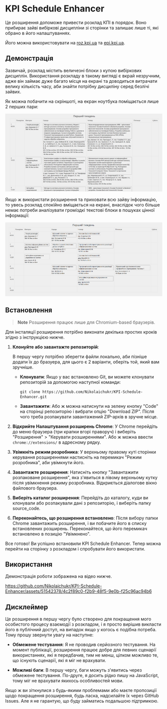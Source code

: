 # KPI Schedule Enhancer

Це розширення допоможе привести розклад КПІ в порядок. Воно прибирає зайві вибіркові дисципліни зі сторінки та залишає лише ті, які обрано в його налаштуваннях.

Його можна використовувати на [roz.kpi.ua](http://roz.kpi.ua/) та [epi.kpi.ua](http://epi.kpi.ua/).

## Демонстрація

Зазвичай, розклад містить величезні блоки з купою вибіркових дисциплін. Використання розкладу в такому вигляді є вкрай незручним, адже він займає дуже багато місця на екрані та доводиться витрачати велику кількість часу, аби знайти потрібну дисциліну серед безлічі зайвих.

Як можна побачити на скріншоті, на екран ноутбука поміщається лише 2 перших пари:

![Звичайний вигляд розкладу](screenshots/before.png)

Якщо ж використати розширення та приховати всю зайву інформацію, то увесь розклад спокійно вміщається на екрані, внаслідок чого більше немає потреби аналізувати громіздкі текстові блоки в пошуках цінної інформації:

![Вигляд розкладу при використанні розширення](screenshots/after.png)

## Встановлення

> **Note**
> Розширення працює лише для Chromium-based браузерів.

Для інсталяції розширення потрібно виконати декілька простих кроків згідно з інструкцією нижче.

1. **Клонуйте або завантажте репозиторій**: 

    В першу чергу потрібно зберегти файли локально, аби пізніше додати їх до бразуера, для цього є 2 варіанти, оберіть той, який вам зручніше.

   - **Клонувати**: Якщо у вас встановлено Git, ви можете клонувати репозиторій за допомогою наступної команди:
     ```
     git clone https://github.com/Nikolaichukr/KPI-Schedule-Enhancer.git
     ```

   - **Завантажити**: Або ж можна натиснути на зелену кнопку "Code" на сторінці репозиторію і вибрати опцію "Download ZIP". Після чого треба розпакувати завантажений ZIP-архів в зручне місце.

2. **Відкрийте Налаштування розширень Chrome**: У Chrome перейдіть до меню браузера (три крапки вгорі праворуч) і виберіть "Розширення" > "Керувати розширеннями". Або ж можна ввести `chrome://extensions/` в адресному рядку.

3. **Увімкніть режим розробника**: У верхньому правому куті сторінки керування розширеннями настисніть на перемикач "Режим розробника", аби увімкнути його.

4. **Завантажте розширення**: Натисніть кнопку "Завантажити розпаковане розширення", яка з'явиться в лівому верхньому кутку після увімкнення режиму розробника. Відкриється діалогове вікно файлового браузера.

5. **Виберіть каталог розширення**: Перейдіть до каталогу, куди ви клонували або розпакували дані з репозиторію, і виберіть папку source_code.

6. **Переконайтесь, що розширення встановлено**: Після вибору папки Chrome завантажить розширення, і ви побачите його в списку встановлених розширень. Переконайтеся, що його перемикач встановлено в позицію "Увімкнено".

Все готово! Ви успішно встановили KPI Schedule Enhancer. Тепер можна перейти на сторінку з розкладом і спробувати його використати.

## Використання

Демонстрація роботи зображена на відео нижче.

https://github.com/Nikolaichukr/KPI-Schedule-Enhancer/assets/51542378/4c2f89c0-f2b9-48f5-9e0b-f25c96ac94b6

## Дисклеймер

Це розширення в першу чергу було створено для покращення мого особистого процесу взаємодії з розкладом, і я просто вирішив викласти його в публічний доступ, на випадок якщо у когось є подібна потреба. Тому прошу звернути увагу на наступне:

- **Обмежене тестування**: Я не проводив серйозного тестування. На момент публікації, розширення працює добре для певних сценарії використаннях, які я передбачив, тим не менш, цілком можливо те, що існують сценарії, які я міг не врахувати.

- **Можливі баги**: В першу чергу, баги можуть з'явитись через обмежене тестування. По-друге, я досить рідко пишу на JavaScript, тому міг не врахувати якихось особливостей мови.

Якщо ж ви зіткнулися з будь-якими проблемами або маєте пропозиції щодо покращення розширення, будь ласка, надсилайте їх через GitHub Issues. Але я не гарантую, що буду займатись подальшою підтримкою.
